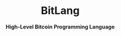 <h1 align="center">BitLang</h1>

<div align="center">
  <strong>High-Level Bitcoin Programming Language</strong>
</div>
